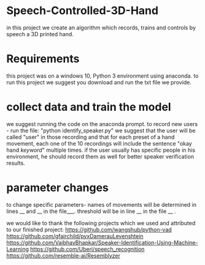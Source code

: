 # Speech-Controlled-3D-Hand
in this project we create an algorithm which records, trains and controls by speech a 3D printed hand.

# Requirements
this project was on a windows 10, Python 3 environment using anaconda. to run this project we suggest you download and run the txt file we provide.

# collect data and train the model
we suggest running the code on the anaconda prompt.
to record new users - run the file: "python identify_speaker.py" we suggest that the user will be called "user" in those recording and that for each preset of a hand movement, each one of the 10 recordings will include the sentence "okay hand *keyword*" multiple times.
if the user usually has specific people in his environment, he should record them as well for better speaker verification results.

# parameter changes
to change specific parameters- names of movements will be determined in lines __ and __ in the file___. 
threshold will be in line __ in the file __ .

we would like to thank the following projects which we used and attributed to our finished project:
https://github.com/wangshub/python-vad
https://github.com/gfairchild/pyxDamerauLevenshtein
https://github.com/VaibhavBhapkar/Speaker-Identification-Using-Machine-Learning
https://github.com/Uberi/speech_recognition
https://github.com/resemble-ai/Resemblyzer
